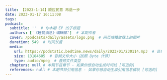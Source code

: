 ```yaml
---
title: 【2023-1-14】顺应民意 再退一步
date: 2023-01-17 16:11:08
tags:
podcast:
  subtitle: ''  # 你本期 EP 的子标题
  authors: ['《睡前消息》编辑部']  # 本期作者
  cover: /podcasts/daily/assets/logo.png  # 网页端播放器上的图片
  duration: 549  # 时间长度
  media:
    url: https://podstatic.bedtime.news/daily/2023/01/230114.mp3  # 音频文件
    size: 13184685  # 音频文件大小（按照 Byte 计算）
    type: audio/mpeg  # 音频文件类型
  chapters: null # 本期节目章节 - 如果你想自动生成时间线 [可选的]
  references: null # 本期节目引用信息 - 如果你想自动生成引用信息模块 [可选的]
---
```

